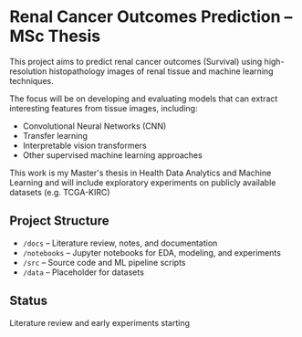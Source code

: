 # Renal Cancer Outcomes Prediction – MSc Thesis

This project aims to predict renal cancer outcomes (Survival) using high-resolution histopathology images of renal tissue and machine learning techniques.

The focus will be on developing and evaluating models that can extract interesting features from tissue images, including:

- Convolutional Neural Networks (CNN)
- Transfer learning
- Interpretable vision transformers 
- Other supervised machine learning approaches

This work is my Master's thesis in Health Data Analytics and Machine Learning and will include exploratory experiments on publicly available datasets (e.g. TCGA-KIRC)

## Project Structure

- `/docs` – Literature review, notes, and documentation
- `/notebooks` – Jupyter notebooks for EDA, modeling, and experiments
- `/src` – Source code and ML pipeline scripts
- `/data` – Placeholder for datasets

## Status

 Literature review and early experiments starting
 
